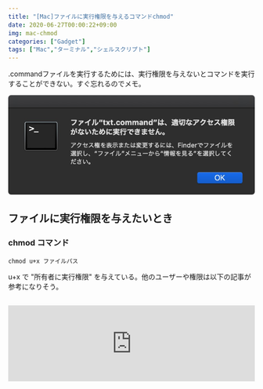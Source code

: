 ```yaml
---
title: "[Mac]ファイルに実行権限を与えるコマンドchmod"
date: 2020-06-27T00:00:22+09:00
img: mac-chmod
categories: ["Gadget"]
tags: ["Mac","ターミナル","シェルスクリプト"]
---
```


.commandファイルを実行するためには、実行権限を与えないとコマンドを実行することができない。すぐ忘れるのでメモ。

![適切なアクセス権限がないため実行できません。と表示されてしまう](../../../images/mac-chmod-1.jpg)

## ファイルに実行権限を与えたいとき

### chmod コマンド

```shell
chmod u+x ファイルパス
```

u+x で "所有者に実行権限" を与えている。他のユーザーや権限は以下の記事が参考になりそう。

<iframe style="width:100%;height:155px;margin:15px 0;max-width:680px;" src="https://hatenablog-parts.com/embed?url=https://qiita.com/ntkgcj/items/6450e25c5564ccaa1b95" frameborder="0" scrolling="no"></iframe>